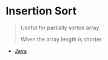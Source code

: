 # Insertion Sort

> Useful for partially sorted array
> 
> When the array length is shorter

- [Java](InsertionSort.java)
